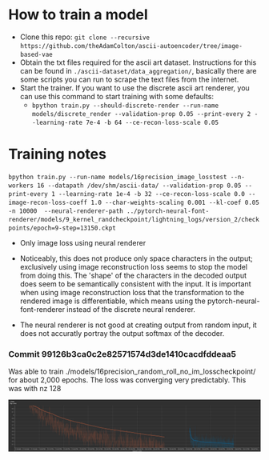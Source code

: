 # How to train a model

* Clone this repo: `git clone --recursive https://github.com/theAdamColton/ascii-autoencoder/tree/image-based-vae`
* Obtain the txt files required for the ascii art dataset. Instructions for this can be found in `./ascii-dataset/data_aggregation/`, basically there are some scripts you can run to scrape the text files from the internet.
* Start the trainer. If you want to use the discrete ascii art renderer, you can use this command to start training with some defaults:
	* `bpython train.py --should-discrete-render --run-name models/discrete_render --validation-prop 0.05 --print-every 2 --learning-rate 7e-4 -b 64 --ce-recon-loss-scale 0.05`


# Training notes

`bpython train.py --run-name models/16precision_image_losstest --n-workers 16 --datapath /dev/shm/ascii-data/ --validation-prop 0.05 --print-every 1 --learning-rate 1e-4 -b 32 --ce-recon-loss-scale 0.0 --image-recon-loss-coeff 1.0 --char-weights-scaling 0.001 --kl-coef 0.05 -n 10000  --neural-renderer-path ../pytorch-neural-font-renderer/models/9_kernel_randcheckpoint/lightning_logs/version_2/checkpoints/epoch=9-step=13150.ckpt`

* Only image loss using neural renderer
* Noticeably, this does not produce only space characters in the output; exclusively using image reconstruction loss seems to stop the model from doing this. The 'shape' of the characters in the decoded output does seem to be semantically consistent with the input. It is important when using image reconstruction loss that the transformation to the rendered image is differentiable, which means using the pytorch-neural-font-renderer instead of the discrete neural renderer. 

* The neural renderer is not good at creating output from random input, it does not accuratly portray the output softmax of the decoder.

### Commit 99126b3ca0c2e82571574d3de1410cacdfddeaa5

Was able to train ./models/16precision_random_roll_no_im_losscheckpoint/ for about 2,000 epochs. The loss was converging very predictably. This was with nz 128

![Training run](figures/commit%2099126b3ca0c2e82571574d3de1410cacdfddeaa5%20no_image_loss.png)
